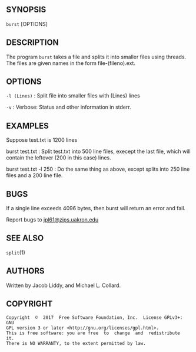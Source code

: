 ## SYNOPSIS

`burst` \[OPTIONS\]

## DESCRIPTION

The program `burst` takes a file and splits it into smaller files using threads. The files are given names in the form file-(fileno).ext. 

## OPTIONS

`-l (Lines)`
: Split file into smaller files with (Lines) lines

`-v`
: Verbose: Status and other information in stderr.

## EXAMPLES


Suppose test.txt is 1200 lines

burst test.txt
: Split test.txt into 500 line files, execept the last file, which will contain the leftover (200 in this case) lines.

burst test.txt -l 250
: Do the same thing as above, except splits into 250 line files and a 200 line file.

## BUGS


If a single line exceeds 4096 bytes, then burst will return an error and fail.

Report bugs to jpl61@zips.uakron.edu

## SEE ALSO

  `split`(1)

## AUTHORS

Written by Jacob Liddy, and Michael L. Collard.

## COPYRIGHT

    Copyright  ©  2017  Free Software Foundation, Inc.  License GPLv3+: GNU 
    GPL version 3 or later <http://gnu.org/licenses/gpl.html>. 
    This is free software: you are free  to  change  and  redistribute  it. 
    There is NO WARRANTY, to the extent permitted by law.
